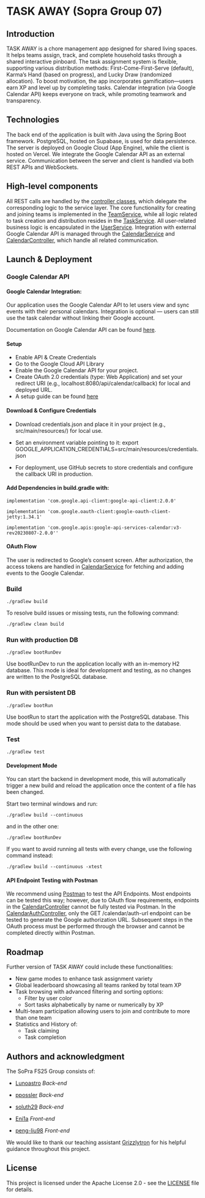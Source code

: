 # TASK AWAY (Sopra Group 07)

## Introduction

TASK AWAY is a chore management app designed for shared living spaces. It helps teams assign, track, and complete household tasks through a shared interactive pinboard. The task assignment system is flexible, supporting various distribution methods: First-Come-First-Serve (default), Karma’s Hand (based on progress), and Lucky Draw (randomized allocation). To boost motivation, the app incorporates gamification—users earn XP and level up by completing tasks. Calendar integration (via Google Calendar API) keeps everyone on track, while promoting teamwork and transparency.

## Technologies

The back end of the application is built with Java using the Spring Boot framework. PostgreSQL, hosted on Supabase, is used for data persistence. The server is deployed on Google Cloud (App Engine), while the client is hosted on Vercel. We integrate the Google Calendar API as an external service. Communication between the server and client is handled via both REST APIs and WebSockets.

## High-level components

All REST calls are handled by the [controller classes](./src/main/java/ch/uzh/ifi/hase/soprafs24/controller), which delegate the corresponding logic to the service layer. The core functionality for creating and joining teams is implemented in the [TeamService](./src/main/java/ch/uzh/ifi/hase/soprafs24/service/TeamService), while all logic related to task creation and distribution resides in the [TaskService](./src/main/java/ch/uzh/ifi/hase/soprafs24/service/TaskService). All user-related business logic is encapsulated in the [UserService](./src/main/java/ch/uzh/ifi/hase/soprafs24/service/UserService). Integration with external Google Calendar API is managed through the [CalendarService](./src/main/java/ch/uzh/ifi/hase/soprafs24/service/CalendarService) and [CalendarController](./src/main/java/ch/uzh/ifi/hase/soprafs24/controller/CalendarController), which handle all related communication.

## Launch & Deployment

### Google Calendar API

#### Google Calendar Integration:

Our application uses the Google Calendar API to let users view and sync events with their personal calendars. Integration is optional — users can still use the task calendar without linking their Google account.

Documentation on Google Calendar API can be found [here](https://developers.google.com/calendar).

#### Setup

* Enable API & Create Credentials
* Go to the Google Cloud API Library
* Enable the Google Calendar API for your project.
* Create OAuth 2.0 credentials (type: Web Application) and set your redirect URI (e.g., localhost:8080/api/calendar/callback) for local and deployed URL.
* A setup guide can be found [here](https://developers.google.com/workspace/guides/create-credentials)

#### Download & Configure Credentials

* Download credentials.json and place it in your project (e.g., src/main/resources/) for local use.

* Set an environment variable pointing to it:
export GOOGLE_APPLICATION_CREDENTIALS=src/main/resources/credentials.json


* For deployment, use GitHub secrets to store credentials and configure the callback URI in production.

#### Add Dependencies in build.gradle with:

```
implementation 'com.google.api-client:google-api-client:2.0.0'
```
```
implementation 'com.google.oauth-client:google-oauth-client-jetty:1.34.1'
```
```
implementation 'com.google.apis:google-api-services-calendar:v3-rev20230807-2.0.0''
```

#### OAuth Flow
The user is redirected to Google’s consent screen. After authorization, the access tokens are handled in [CalendarService](./src/main/java/ch/uzh/ifi/hase/soprafs24/service/CalendarService) for fetching and adding events to the Google Calendar.

### Build

```
./gradlew build
```

To resolve build issues or missing tests, run the following command:

```bash
./gradlew clean build
```

### Run with production DB

```
./gradlew bootRunDev
```
Use bootRunDev to run the application locally with an in-memory H2 database. This mode is ideal for development and testing, as no changes are written to the PostgreSQL database.

### Run with persistent DB

```
./gradlew bootRun
```
Use bootRun to start the application with the PostgreSQL database. This mode should be used when you want to persist data to the database.

### Test
```
./gradlew test
```
#### Development Mode

You can start the backend in development mode, this will automatically trigger a new build and reload the application once the content of a file has been changed.

Start two terminal windows and run:
```
./gradlew build --continuous
```

and in the other one:
```
./gradlew bootRunDev
```
If you want to avoid running all tests with every change, use the following command instead:
```
./gradlew build --continuous -xtest
```
#### API Endpoint Testing with Postman

We recommend using [Postman](https://www.getpostman.com) to test the API Endpoints. Most endpoints can be tested this way; however, due to OAuth flow requirements, endpoints in the [CalendarController](./src/main/java/ch/uzh/ifi/hase/soprafs24/controller/CalendarController) cannot be fully tested via Postman. In the [CalendarAuthController](./src/main/java/ch/uzh/ifi/hase/soprafs24/controller/CalendarAuthController), only the GET /calendar/auth-url endpoint can be tested to generate the Google authorization URL. Subsequent steps in the OAuth process must be performed through the browser and cannot be completed directly within Postman.


## Roadmap

Further version of TASK AWAY could include these functionalities:

* New game modes to enhance task assignment variety 
* Global leaderboard showcasing all teams ranked by total team XP  
* Task browsing with advanced filtering and sorting options:
  * Filter by user color  
  * Sort tasks alphabetically by name or numerically by XP  
* Multi-team participation allowing users to join and contribute to more than one team  
* Statistics and History of:
  * Task claiming  
  * Task completion  


## Authors and acknowledgment

The SoPra FS25 Group consists of:

* [Lunoastro](https://github.com/Lunoastro) *Back-end*
* [ppossler](https://github.com/ppossler) *Back-end*

* [soluth29](https://github.com/soluth29) *Back-end*

* [Eni1a](https://github.com/Eni1a) *Front-end*

* [peng-liu98](https://github.com/peng-liu98) *Front-end*


We would like to thank our teaching assistant [Grizzlytron](https://github.com/Grizzlytron) for his helpful guidance throughout this project.

## License

This project is licensed under the Apache License 2.0 - see the [LICENSE](./LICENSE) file for details.

